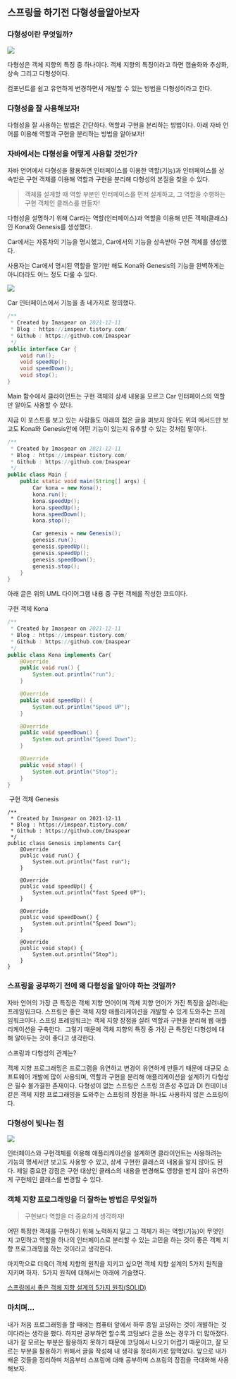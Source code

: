 ## 스프링을 하기전 다형성을알아보자

### 다형성이란 무엇일까? 

![](https://t1.daumcdn.net/keditor/emoticon/friends1/large/009.gif)

다형성은 객체 지향의 특징 중 하나이다. 객체 지향의 특징이라고 하면 캡슐화와 추상화, 상속 그리고 다형성이다. 

컴포넌트를 쉽고 유연하게 변경하면서 개발할 수 있는 방법을 다형성이라고 한다.

### 다형성을 잘 사용해보자!

다형성을 잘 사용하는 방법은 간단하다. 역할과 구현을 분리하는 방법이다. 아래 자바 언어를 이용해 역할과 구현을 분리하는 방법을 알아보자!

### 자바에서는 다형성을 어떻게 사용할 것인가?

자바 언어에서 다형성을 활용하면 인터페이스를 이용한 역할(기능)과 인터페이스를 상속받은 구현 객체를 이용해 역할과 구현을 분리해 다형성의 본질을 찾을 수 있다.

> 객체를 설계할 때 역할 부분인 인터페이스를 먼저 설계하고, 그 역할을 수행하는 구현 객체인 클래스를 만들자!

다형성을 설명하기 위해 Car라는 역할(인터페이스)과 역할을 이용해 만든 객체(클래스)인 Kona와 Genesis를 생성했다. 

Car에서는 자동차의 기능을 명시했고, Car에서의 기능을 상속받아 구현 객체를 생성했다.

사용자는 Car에서 명시된 역할을 알기만 해도 Kona와 Genesis의 기능을 완벽하게는 아니더라도 어느 정도 다룰 수 있다.

![](https://blog.kakaocdn.net/dn/n8XNA/btrnCA6fTzu/zfb0pUQtSo4yWJAjNoqsI0/img.png)

Car 인터페이스에서 기능을 총 네가지로 정의했다.

```java
/**
 * Created by Imaspear on 2021-12-11
 * Blog : https://imspear.tistory.com/
 * Github : https://github.com/Imaspear
 */
public interface Car {
    void run();
    void speedUp();
    void speedDown();
    void stop();
}
```

Main 함수에서 클라이언트는 구현 객체의 상세 내용을 모르고 Car 인터페이스의 역할만 알아도 사용할 수 있다.

지금 이 포스트를 보고 있는 사람들도 아래의 접은 글을 펴보지 않아도 위의 메서드만 보고도 Kona와 Genesis안에 어떤 기능이 있는지 유추할 수 있는 것처럼 말이다.

```java
/**
 * Created by Imaspear on 2021-12-11
 * Blog : https://imspear.tistory.com/
 * Github : https://github.com/Imaspear
 */
public class Main {
    public static void main(String[] args) {
        Car kona = new Kona();
        kona.run();
        kona.speedUp();
        kona.speedUp();
        kona.speedDown();
        kona.stop();

        Car genesis = new Genesis();
        genesis.run();
        genesis.speedUp();
        genesis.speedUp();
        genesis.speedDown();
        genesis.stop();
    }
}
```

아래 글은 위의 UML 다이어그램 내용 중 구현 객체를 작성한 코드이다.

구현 객체 Kona

```java
/**
 * Created by Imaspear on 2021-12-11
 * Blog : https://imspear.tistory.com/
 * Github : https://github.com/Imaspear
 */
public class Kona implements Car{
    @Override
    public void run() {
        System.out.println("run");
    }

    @Override
    public void speedUp() {
        System.out.println("Speed UP");
    }

    @Override
    public void speedDown() {
        System.out.println("Speed Down");
    }

    @Override
    public void stop() {
        System.out.println("Stop");
    }
}
```

 구현 객체 Genesis 

```
/**
 * Created by Imaspear on 2021-12-11
 * Blog : https://imspear.tistory.com/
 * Github : https://github.com/Imaspear
 */
public class Genesis implements Car{
    @Override
    public void run() {
        System.out.println("fast run");
    }

    @Override
    public void speedUp() {
        System.out.println("fast Speed UP");
    }

    @Override
    public void speedDown() {
        System.out.println("Speed Down");
    }

    @Override
    public void stop() {
        System.out.println("Stop");
    }
}
```

### 스프링을 공부하기 전에 왜 다형성을 알아야 하는 것일까?

자바 언어의 가장 큰 특징은 객체 지향 언어이며 객체 지향 언어가 가진 특징을 살려내는 프레임워크다. 스프링은 좋은 객체 지향 애플리케이션을 개발할 수 있게 도와주는 프레임워크이다. 스프링 프레임워크는 객체 지향 장점을 살려 역할과 구현을 분리해 웹 애플리케이션을 구축한다.  그렇기 때문에 객체 지향의 특징 중 가장 큰 특징인 다형성에 대해 알아두는 것이 좋다고 생각한다.

스프링과 다형성의 관계는?

객체 지향 프로그래밍은 프로그램을 유연하고 변경이 유연하게 만들기 때문에 대규모 소프트웨어 개발에 많이 사용되며, 역할과 구현을 분리해 애플리케이션을 설계하기 다형성은 필수 불가결한 존재이다. 다형성이 없는 스프링은 스프링 의존성 주입과 DI 컨테이너 같은 객체 지향 프로그래밍을 도와주는 스프링의 장점을 하나도 사용하지 않은 스프링이다.

### 다형성이 빛나는 점

![](https://t1.daumcdn.net/keditor/emoticon/friends1/large/017.gif)

 인터페이스와 구현객체를 이용해 애플리케이션을 설계하면 클라이언트는 사용하려는 기능의 명세서만 보고도 사용할 수 있고, 상세 구현한 클래스의 내용을 알지 않아도 된다. 제일 중요한 강점은 구현 대상인 클래스의 내용을 변경해도 영향을 받지 않아 유연하게 구현체인 클래스를 변경할 수 있다.

### 객체 지향 프로그래밍을 더 잘하는 방법은 무엇일까

> 구현보다 역할을 더 중요하게 생각하자!

어떤 특정한 객체를 구현하기 위해 노력하지 말고 그 객체가 하는 역할(기능)이 무엇인지 고민하고 역할을 하나의 인터페이스로 분리할 수 있는 고민을 하는 것이 좋은 객체 지향 프로그래밍을 하는 것이라고 생각한다.  

마지막으로 더욱더 객체 지향의 원칙을 지키고 싶으면 객체 지향 설계의 5가지 원칙을 지키며 하자.  5가지 원칙에 대해서는 아래에 기술했다.

[스프링에서 좋은 객체 지향 설계의 5가지 원칙(SOLID)](https://github.com/Imaspear/WhatIsSpring/blob/main/2021/12월/12일/스프링에서_좋은_객체_지향_설계의_5가지_원칙(SOLID).md)

### 마치며...

내가 처음 프로그래밍을 할 때에는 컴퓨터 앞에서 하루 종일 코딩하는 것이 개발하는 것이다라는 생각을 했다. 하지만 공부하면 할수록 코딩보다 글을 쓰는 경우가 더 많아졌다. 내가 잘 모르는 부분은 활용하지 못하기 때문에 코딩에서 나오기 어렵기 때문이고, 잘 모르는 부분을 활용하기 위해서 글을 작성해 내 생각을 정리하기로 맘먹었다. 앞으로 내가 배운 것들을 정리하며 처음부터 스프링에 대해 공부하며 스프링의 장점을 극대화해 사용해보자.

